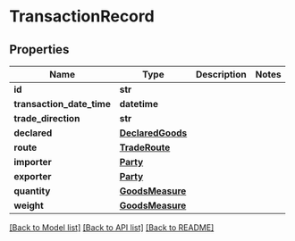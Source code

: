 # TransactionRecord

## Properties
Name | Type | Description | Notes
------------ | ------------- | ------------- | -------------
**id** | **str** |  | 
**transaction_date_time** | **datetime** |  | 
**trade_direction** | **str** |  | 
**declared** | [**DeclaredGoods**](DeclaredGoods.md) |  | 
**route** | [**TradeRoute**](TradeRoute.md) |  | 
**importer** | [**Party**](Party.md) |  | 
**exporter** | [**Party**](Party.md) |  | 
**quantity** | [**GoodsMeasure**](GoodsMeasure.md) |  | 
**weight** | [**GoodsMeasure**](GoodsMeasure.md) |  | 

[[Back to Model list]](../README.md#documentation-for-models) [[Back to API list]](../README.md#documentation-for-api-endpoints) [[Back to README]](../README.md)

